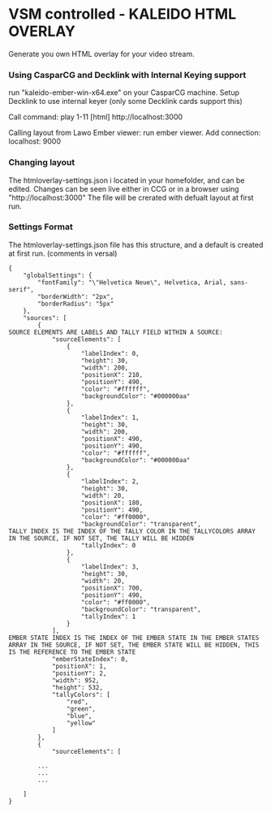 # VSM controlled - KALEIDO HTML OVERLAY

Generate you own HTML overlay for your video stream.

### Using CasparCG and Decklink with Internal Keying support

run "kaleido-ember-win-x64.exe" on your CasparCG machine.
Setup Decklink to use internal keyer (only some Decklink cards support this)

Call command:
play 1-11 [html] http://localhost:3000

Calling layout from Lawo Ember viewer:
run ember viewer.
Add connection:
localhost: 9000

### Changing layout
The htmloverlay-settings.json i located in your homefolder, and can be edited. Changes can be seen live either in CCG or in a browser using "http://localhost:3000"
The file will be crerated with defualt layout at first run.

### Settings Format
The htmloverlay-settings.json file has this structure, and a default is created at first run.
(comments in versal)
```
{
    "globalSettings": {
        "fontFamily": "\"Helvetica Neue\", Helvetica, Arial, sans-serif",
        "borderWidth": "2px",
        "borderRadius": "5px"
    },
    "sources": [
        {
SOURCE ELEMENTS ARE LABELS AND TALLY FIELD WITHIN A SOURCE:
            "sourceElements": [
                {
                    "labelIndex": 0,
                    "height": 30,
                    "width": 200,
                    "positionX": 210,
                    "positionY": 490,
                    "color": "#ffffff",
                    "backgroundColor": "#000000aa"
                },
                {
                    "labelIndex": 1,
                    "height": 30,
                    "width": 200,
                    "positionX": 490,
                    "positionY": 490,
                    "color": "#ffffff",
                    "backgroundColor": "#000000aa"
                },
                {
                    "labelIndex": 2,
                    "height": 30,
                    "width": 20,
                    "positionX": 180,
                    "positionY": 490,
                    "color": "#ff0000",
                    "backgroundColor": "transparent",
TALLY INDEX IS THE INDEX OF THE TALLY COLOR IN THE TALLYCOLORS ARRAY IN THE SOURCE, IF NOT SET, THE TALLY WILL BE HIDDEN
                    "tallyIndex": 0
                },
                {
                    "labelIndex": 3,
                    "height": 30,
                    "width": 20,
                    "positionX": 700,
                    "positionY": 490,
                    "color": "#ff0000",
                    "backgroundColor": "transparent",
                    "tallyIndex": 1
                }
            ],
EMBER STATE INDEX IS THE INDEX OF THE EMBER STATE IN THE EMBER STATES ARRAY IN THE SOURCE, IF NOT SET, THE EMBER STATE WILL BE HIDDEN, THIS IS THE REFERENCE TO THE EMBER STATE
            "emberStateIndex": 0,
            "positionX": 1,
            "positionY": 2,
            "width": 952,
            "height": 532,
            "tallyColors": [
                "red",
                "green",
                "blue",
                "yellow"
            ]
        },
        {
            "sourceElements": [
        
        ...
        ...
        ...

    ]
}
 ```

